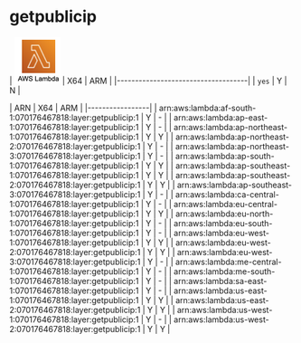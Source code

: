 # getpublicip

| ![awslambda](ICON.png) | X64 | ARM |
|------------------------------------|
| ```yes``` | Y | N |

| ARN | X64 | ARM |
|-----------------|
| arn:aws:lambda:af-south-1:070176467818:layer:getpublicip:1 | Y | - |
| arn:aws:lambda:ap-east-1:070176467818:layer:getpublicip:1 | Y | - |
| arn:aws:lambda:ap-northeast-1:070176467818:layer:getpublicip:1 | Y | Y |
| arn:aws:lambda:ap-northeast-2:070176467818:layer:getpublicip:1 | Y | - |
| arn:aws:lambda:ap-northeast-3:070176467818:layer:getpublicip:1 | Y | - |
| arn:aws:lambda:ap-south-1:070176467818:layer:getpublicip:1 | Y | Y |
| arn:aws:lambda:ap-southeast-1:070176467818:layer:getpublicip:1 | Y | Y |
| arn:aws:lambda:ap-southeast-2:070176467818:layer:getpublicip:1 | Y | Y |
| arn:aws:lambda:ap-southeast-3:070176467818:layer:getpublicip:1 | Y | - |
| arn:aws:lambda:ca-central-1:070176467818:layer:getpublicip:1 | Y | - |
| arn:aws:lambda:eu-central-1:070176467818:layer:getpublicip:1 | Y | Y |
| arn:aws:lambda:eu-north-1:070176467818:layer:getpublicip:1 | Y | - |
| arn:aws:lambda:eu-south-1:070176467818:layer:getpublicip:1 | Y | - |
| arn:aws:lambda:eu-west-1:070176467818:layer:getpublicip:1 | Y | Y |
| arn:aws:lambda:eu-west-2:070176467818:layer:getpublicip:1 | Y | Y |
| arn:aws:lambda:eu-west-3:070176467818:layer:getpublicip:1 | Y | - |
| arn:aws:lambda:me-central-1:070176467818:layer:getpublicip:1 | Y | - |
| arn:aws:lambda:me-south-1:070176467818:layer:getpublicip:1 | Y | - |
| arn:aws:lambda:sa-east-1:070176467818:layer:getpublicip:1 | Y | - |
| arn:aws:lambda:us-east-1:070176467818:layer:getpublicip:1 | Y | Y |
| arn:aws:lambda:us-east-2:070176467818:layer:getpublicip:1 | Y | Y |
| arn:aws:lambda:us-west-1:070176467818:layer:getpublicip:1 | Y | - |
| arn:aws:lambda:us-west-2:070176467818:layer:getpublicip:1 | Y | Y |
